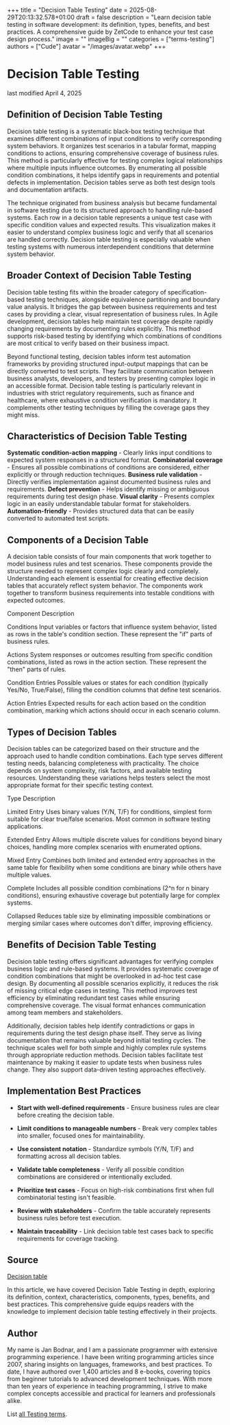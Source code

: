 +++
title = "Decision Table Testing"
date = 2025-08-29T20:13:32.578+01:00
draft = false
description = "Learn decision table testing in software development: its definition, types, benefits, and best practices. A comprehensive guide by ZetCode to enhance your test case design process."
image = ""
imageBig = ""
categories = ["terms-testing"]
authors = ["Cude"]
avatar = "/images/avatar.webp"
+++

# Decision Table Testing

last modified April 4, 2025

## Definition of Decision Table Testing

Decision table testing is a systematic black-box testing technique that examines
different combinations of input conditions to verify corresponding system
behaviors. It organizes test scenarios in a tabular format, mapping conditions
to actions, ensuring comprehensive coverage of business rules. This method is
particularly effective for testing complex logical relationships where multiple
inputs influence outcomes. By enumerating all possible condition combinations,
it helps identify gaps in requirements and potential defects in implementation.
Decision tables serve as both test design tools and documentation artifacts.

The technique originated from business analysis but became fundamental in
software testing due to its structured approach to handling rule-based systems.
Each row in a decision table represents a unique test case with specific
condition values and expected results. This visualization makes it easier to
understand complex business logic and verify that all scenarios are handled
correctly. Decision table testing is especially valuable when testing systems
with numerous interdependent conditions that determine system behavior.

## Broader Context of Decision Table Testing

Decision table testing fits within the broader category of specification-based
testing techniques, alongside equivalence partitioning and boundary value
analysis. It bridges the gap between business requirements and test cases by
providing a clear, visual representation of business rules. In Agile
development, decision tables help maintain test coverage despite rapidly changing
requirements by documenting rules explicitly. This method supports risk-based
testing by identifying which combinations of conditions are most critical to
verify based on their business impact.

Beyond functional testing, decision tables inform test automation frameworks by
providing structured input-output mappings that can be directly converted to
test scripts. They facilitate communication between business analysts,
developers, and testers by presenting complex logic in an accessible format.
Decision table testing is particularly relevant in industries with strict
regulatory requirements, such as finance and healthcare, where exhaustive
condition verification is mandatory. It complements other testing techniques by
filling the coverage gaps they might miss.

## Characteristics of Decision Table Testing

**Systematic condition-action mapping** - Clearly links input
conditions to expected system responses in a structured format.
**Combinatorial coverage** - Ensures all possible combinations
of conditions are considered, either explicitly or through reduction techniques.
**Business rule validation** - Directly verifies implementation
against documented business rules and requirements.
**Defect prevention** - Helps identify missing or ambiguous
requirements during test design phase.
**Visual clarity** - Presents complex logic in an easily
understandable tabular format for stakeholders.
**Automation-friendly** - Provides structured data that can be
easily converted to automated test scripts.

## Components of a Decision Table

A decision table consists of four main components that work together to model
business rules and test scenarios. These components provide the structure needed
to represent complex logic clearly and completely. Understanding each element is
essential for creating effective decision tables that accurately reflect system
behavior. The components work together to transform business requirements into
testable conditions with expected outcomes.

Component
Description

Conditions
Input variables or factors that influence system behavior, listed as rows in
the table's condition section. These represent the "if" parts of business rules.

Actions
System responses or outcomes resulting from specific condition combinations,
listed as rows in the action section. These represent the "then" parts of rules.

Condition Entries
Possible values or states for each condition (typically Yes/No, True/False),
filling the condition columns that define test scenarios.

Action Entries
Expected results for each action based on the condition combination, marking
which actions should occur in each scenario column.

## Types of Decision Tables

Decision tables can be categorized based on their structure and the approach used
to handle condition combinations. Each type serves different testing needs,
balancing completeness with practicality. The choice depends on system
complexity, risk factors, and available testing resources. Understanding these
variations helps testers select the most appropriate format for their specific
testing context.

Type
Description

Limited Entry
Uses binary values (Y/N, T/F) for conditions, simplest form suitable for
clear true/false scenarios. Most common in software testing applications.

Extended Entry
Allows multiple discrete values for conditions beyond binary choices,
handling more complex scenarios with enumerated options.

Mixed Entry
Combines both limited and extended entry approaches in the same table for
flexibility when some conditions are binary while others have multiple values.

Complete
Includes all possible condition combinations (2^n for n binary conditions),
ensuring exhaustive coverage but potentially large for complex systems.

Collapsed
Reduces table size by eliminating impossible combinations or merging similar
cases where outcomes don't differ, improving efficiency.

## Benefits of Decision Table Testing

Decision table testing offers significant advantages for verifying complex
business logic and rule-based systems. It provides systematic coverage of
condition combinations that might be overlooked in ad-hoc test case design. By
documenting all possible scenarios explicitly, it reduces the risk of missing
critical edge cases in testing. This method improves test efficiency by
eliminating redundant test cases while ensuring comprehensive coverage. The
visual format enhances communication among team members and stakeholders.

Additionally, decision tables help identify contradictions or gaps in
requirements during the test design phase itself. They serve as living
documentation that remains valuable beyond initial testing cycles. The technique
scales well for both simple and highly complex rule systems through appropriate
reduction methods. Decision tables facilitate test maintenance by making it
easier to update tests when business rules change. They also support data-driven
testing approaches effectively.

## Implementation Best Practices

- **Start with well-defined requirements** - Ensure business rules are clear before creating the decision table.

- **Limit conditions to manageable numbers** - Break very complex tables into smaller, focused ones for maintainability.

- **Use consistent notation** - Standardize symbols (Y/N, T/F) and formatting across all decision tables.

- **Validate table completeness** - Verify all possible condition combinations are considered or intentionally excluded.

- **Prioritize test cases** - Focus on high-risk combinations first when full combinatorial testing isn't feasible.

- **Review with stakeholders** - Confirm the table accurately represents business rules before test execution.

- **Maintain traceability** - Link decision table test cases back to specific requirements for coverage tracking.

## Source

[Decision table](https://en.wikipedia.org/wiki/Decision_table)

In this article, we have covered Decision Table Testing in depth, exploring its
definition, context, characteristics, components, types, benefits, and best
practices. This comprehensive guide equips readers with the knowledge to
implement decision table testing effectively in their projects.

## Author

My name is Jan Bodnar, and I am a passionate programmer with extensive
programming experience. I have been writing programming articles since 2007,
sharing insights on languages, frameworks, and best practices. To date, I have
authored over 1,400 articles and 8 e-books, covering topics from beginner
tutorials to advanced development techniques. With more than ten years of
experience in teaching programming, I strive to make complex concepts accessible
and practical for learners and professionals alike.

List [all Testing terms](/all/#terms-test).
